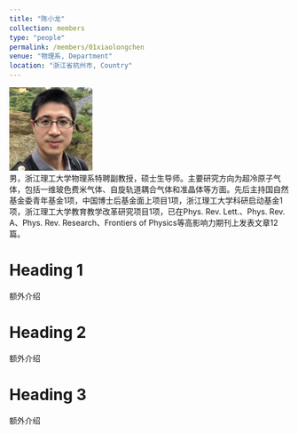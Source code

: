 ```yaml
---
title: "陈小龙"
collection: members
type: "people"
permalink: /members/01xiaolongchen
venue: "物理系, Department"
location: "浙江省杭州市, Country"
---
```


<img src='/images/people/xiaolongchen.png' width='150' ><br>
男，浙江理工大学物理系特聘副教授，硕士生导师。主要研究方向为超冷原子气体，包括一维玻色费米气体、自旋轨道耦合气体和准晶体等方面。先后主持国自然基金委青年基金1项，中国博士后基金面上项目1项，浙江理工大学科研启动基金1项，浙江理工大学教育教学改革研究项目1项，已在Phys. Rev. Lett.、Phys. Rev. A、Phys. Rev. Research、Frontiers of Physics等高影响力期刊上发表文章12篇。

Heading 1
======
额外介绍

Heading 2
======
额外介绍

Heading 3
======
额外介绍
